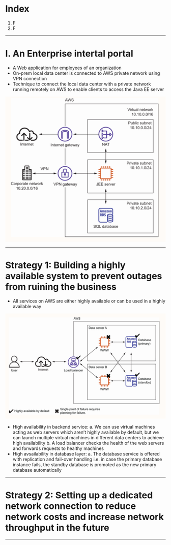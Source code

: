 # Index
1. F
2. F
-----------------------------------------------------------------------------------------------------------------------------------------------------------------------------------------------------------------------------------------------------------------------------------------------------
# I. An Enterprise intertal portal
 - A Web application for employees of an organization
 - On-prem local data center is connected to AWS private network using VPN connection
 - Technique to connect the local data center with a private network running remotely on AWS to enable clients to access the Java EE server

![An Enterprise intertal portal](../assets/enterprise-internal-portal-aws.png)

-----------------------------------------------------------------------------------------------------------------------------------------------------------------------------------------------------------------------------------------------------------------------------------------------------
# Strategy 1: Building a highly available system to prevent outages from ruining the business
 - All services on AWS are either highly available or can be used in a highly available way

![High availability](../assets/enterprise-portal-ha.png)

 - High availability in backend service:
    a. We can use virtual machines acting as web servers which aren’t highly available by default, but we can launch multiple virtual machines in different data centers to achieve high availability
    b. A load balancer checks the health of the web servers and forwards requests to healthy machines
 - High avsailability in database layer:
    a. The database service is offered with replication and fail-over handling i.e. in case the primary database instance fails, the standby database is promoted as the new primary database automatically
-----------------------------------------------------------------------------------------------------------------------------------------------------------------------------------------------------------------------------------------------------------------------------------------------------
# Strategy 2: Setting up a dedicated network connection to reduce network costs and increase network throughput in the future

-----------------------------------------------------------------------------------------------------------------------------------------------------------------------------------------------------------------------------------------------------------------------------------------------------
